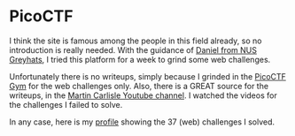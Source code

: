 # PicoCTF

I think the site is famous among the people in this field already, so no introduction is really needed. With the guidance of [Daniel from NUS Greyhats](https://twitter.com/daniellimws), I tried this platform for a week to grind some web challenges.

Unfortunately there is no writeups, simply because I grinded in the [PicoCTF Gym](https://picoctf.org/get_started.html) for the web challenges only. Also, there is a GREAT source for the writeups, in the [Martin Carlisle Youtube channel](https://www.youtube.com/@carlislemc/videos). I watched the videos for the challenges I failed to solve.

In any case, here is my [profile](https://play.picoctf.org/users/EdelweissV) showing the 37 (web) challenges I solved.